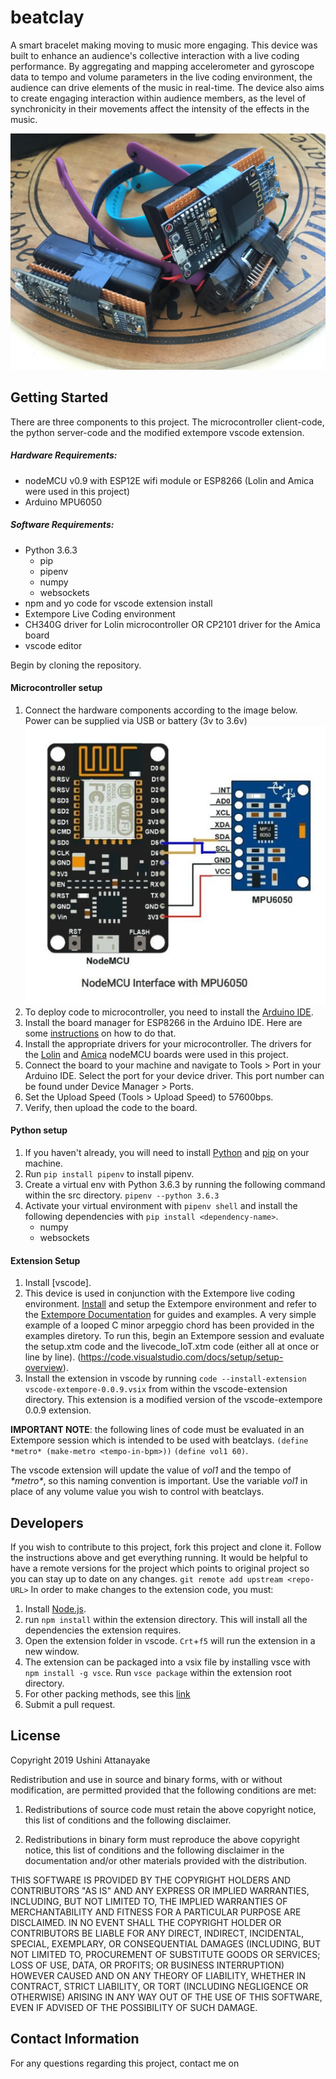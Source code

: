 # beatclay
A smart bracelet making moving to music more engaging. This device was built to enhance an audience's collective interaction with a live coding performance. By aggregating and mapping accelerometer and gyroscope data to tempo and volume parameters in the live coding environment, the audience can drive elements of the music in real-time. The device also aims to create engaging interaction within audience members, as the level of synchronicity in their movements affect the intensity of the effects in the music.

![beatclayImage](/assets/readme_images/bc2.jpg "beatclay")

## Getting Started
There are three components to this project. The microcontroller client-code, the python server-code and the modified extempore vscode extension. 

##### Hardware Requirements: 
- nodeMCU v0.9 with ESP12E wifi module or ESP8266 (Lolin and Amica were used in this project)
- Arduino MPU6050 

##### Software Requirements: 
- Python 3.6.3
    - pip
    - pipenv
    - numpy 
    - websockets
- npm and yo code for vscode extension install
- Extempore Live Coding environment
- CH340G driver for Lolin microcontroller OR CP2101 driver for the Amica board
- vscode editor


Begin by cloning the repository.

#### Microcontroller setup
1. Connect the hardware components according to the image below. Power can be supplied via USB or battery (3v to 3.6v) 
![Circuit Diagram](/assets/readme_images/connect_accelto_node.jpg "Circuit Diagram")
2. To deploy code to microcontroller, you need to install the [Arduino IDE](https://www.arduino.cc/en/main/software). 
3. Install the board manager for ESP8266 in the Arduino IDE. Here are some [instructions](https://www.instructables.com/id/Steps-to-Setup-Arduino-IDE-for-NODEMCU-ESP8266-WiF/) on how to do that.
4. Install the appropriate drivers for your microcontroller. The drivers for the [Lolin](https://sparks.gogo.co.nz/ch340.html) and [Amica](https://www.silabs.com/products/development-tools/software/usb-to-uart-bridge-vcp-drivers) nodeMCU boards were used in this project. 
5. Connect the board to your machine and navigate to Tools > Port in your Arduino IDE. Select the port for your device driver. This port number can be found under Device Manager > Ports.
6. Set the Upload Speed (Tools > Upload Speed) to 57600bps. 
7. Verify, then upload the code to the board. 

#### Python setup
1. If you haven't already, you will need to install [Python](https://www.python.org/downloads/) and [pip](https://www.makeuseof.com/tag/install-pip-for-python/) on your machine.
2. Run `pip install pipenv` to install pipenv.
2. Create a virtual env with Python 3.6.3 by running the following command within the src directory. 
    `pipenv --python 3.6.3`
3. Activate your virtual environment with `pipenv shell` and install the following dependencies with `pip install <dependency-name>`.
    - numpy
    - websockets

#### Extension Setup
1. Install [vscode].
2. This device is used in conjunction with the Extempore live coding environment. [Install](https://extemporelang.github.io/docs/overview/install/) and setup the Extempore environment and refer to the [Extempore Documentation](https://extemporelang.github.io/docs/) for guides and examples. A very simple example of a looped C minor arpeggio chord has been provided in the examples diretory. To run this, begin an Extempore session and evaluate the setup.xtm code and the livecode_IoT.xtm code (either all at once or line by line). (https://code.visualstudio.com/docs/setup/setup-overview).
3. Install the extension in vscode by running `code --install-extension vscode-extempore-0.0.9.vsix` from within the vscode-extension directory. This extension is a modified version of the vscode-extempore 0.0.9 extension.

**IMPORTANT NOTE**: the following lines of code must be evaluated in an Extempore session which is intended to be used with beatclays. 
`(define *metro* (make-metro <tempo-in-bpm>))`
`(define vol1 60)`. 

The vscode extension will update the value of *vol1* and the tempo of *\*metro\**, so this naming convention is important. Use the variable *vol1* in place of any volume value you wish to control with beatclays.

## Developers
If you wish to contribute to this project, fork this project and clone it. Follow the instructions above and get everything running. It would be helpful to have a remote versions for the project which points to original project so you can stay up to date on any changes. `git remote add upstream <repo-URL>` In order to make changes to the extension code, you must:
1. Install [Node.js](https://nodejs.org/en/download/).
2. run `npm install` within the extension directory. This will install all the dependencies the extension requires.
3. Open the extension folder in vscode. `Crt`+`f5` will run the extension in a new window.
4. The extension can be packaged into a vsix file by installing vsce with `npm install -g vsce`. Run `vsce package` within the extension root directory.
5. For other packing methods, see this [link](https://code.visualstudio.com/api/working-with-extensions/publishing-extension)
6. Submit a pull request.

## License
Copyright 2019 Ushini Attanayake

Redistribution and use in source and binary forms, with or without modification, are permitted provided that the following conditions are met:

1. Redistributions of source code must retain the above copyright notice, this list of conditions and the following disclaimer.

2. Redistributions in binary form must reproduce the above copyright notice, this list of conditions and the following disclaimer in the documentation and/or other materials provided with the distribution.

THIS SOFTWARE IS PROVIDED BY THE COPYRIGHT HOLDERS AND CONTRIBUTORS "AS IS" AND ANY EXPRESS OR IMPLIED WARRANTIES, INCLUDING, BUT NOT LIMITED TO, THE IMPLIED WARRANTIES OF MERCHANTABILITY AND FITNESS FOR A PARTICULAR PURPOSE ARE DISCLAIMED. IN NO EVENT SHALL THE COPYRIGHT HOLDER OR CONTRIBUTORS BE LIABLE FOR ANY DIRECT, INDIRECT, INCIDENTAL, SPECIAL, EXEMPLARY, OR CONSEQUENTIAL DAMAGES (INCLUDING, BUT NOT LIMITED TO, PROCUREMENT OF SUBSTITUTE GOODS OR SERVICES; LOSS OF USE, DATA, OR PROFITS; OR BUSINESS INTERRUPTION) HOWEVER CAUSED AND ON ANY THEORY OF LIABILITY, WHETHER IN CONTRACT, STRICT LIABILITY, OR TORT (INCLUDING NEGLIGENCE OR OTHERWISE) ARISING IN ANY WAY OUT OF THE USE OF THIS SOFTWARE, EVEN IF ADVISED OF THE POSSIBILITY OF SUCH DAMAGE.

## Contact Information
For any questions regarding this project, contact me on 